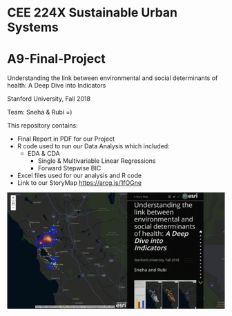 # CEE 224X Sustainable Urban Systems
# A9-Final-Project

Understanding the link between environmental and social determinants of health: A Deep Dive into Indicators

Stanford University, Fall 2018

Team: Sneha & Rubi =)

This repository contains:
- Final Report in PDF for our Project
- R code used to run our Data Analysis which included:
    - EDA & CDA
         - Single & Multivariable Linear Regressions 
         - Forward Stepwise BIC
- Excel files used for our analysis and R code    
- Link to our StoryMap 
https://arcg.is/1fOGne

![StoryMap1.pgn](StoryMap1.png)


